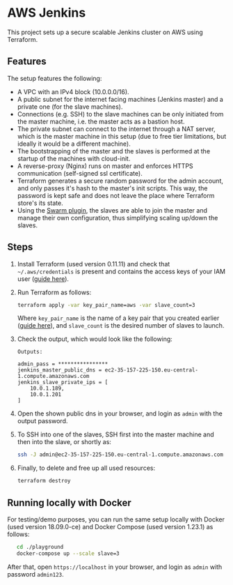 
# AWS Jenkins

This project sets up a secure scalable Jenkins cluster on AWS using Terraform. 

## Features
The setup features the following:
* A VPC with an IPv4 block (10.0.0.0/16).
* A public subnet for the internet facing machines (Jenkins master) and a private one (for the slave machines).
* Connections (e.g. SSH) to the slave machines can be only initiated from the master machine, i.e. the master acts as a bastion host.
* The private subnet can connect to the internet through a NAT server, which is the master machine in this setup 
(due to free tier limitations, but ideally it would be a different machine).
* The bootstrapping of the master and the slaves is performed at the startup of the machines with cloud-init.
* A reverse-proxy (Nginx) runs on master and enforces HTTPS communication (self-signed ssl certificate). 
* Terraform generates a secure random password for the admin account, and only passes it's hash to the master's init scripts. This way, the password is kept safe and does not leave the place where Terraform store's its state.
* Using the [Swarm plugin](https://wiki.jenkins.io/display/JENKINS/Swarm+Plugin), the slaves are able to join the master and manage their own configuration, thus simplifying scaling up/down the slaves. 

## Steps
1. Install Terraform (used version 0.11.11) and check that  `~/.aws/credentials` is present and contains the access keys of your IAM user ([guide here](https://docs.aws.amazon.com/cli/latest/userguide/cli-configure-files.html)). 

2. Run Terraform as follows:
   ```bash
   terraform apply -var key_pair_name=aws -var slave_count=3
   ```
   Where `key_pair_name` is the name of a key pair that you created earlier ([guide here](https://docs.aws.amazon.com/AWSEC2/latest/UserGuide/ec2-key-pairs.html)), and `slave_count` is the desired number of slaves to launch.
   
3. Check the output, which would look like the following:
   ```
   Outputs:
   
   admin_pass = ****************
   jenkins_master_public_dns = ec2-35-157-225-150.eu-central-1.compute.amazonaws.com
   jenkins_slave_private_ips = [
       10.0.1.189,
       10.0.1.201
   ]
   ```
4. Open the shown public dns in your browser, and login as `admin` with the output password.

5. To SSH into one of the slaves, SSH first into the master machine and then into the slave, or shortly as:
   ```bash
   ssh -J admin@ec2-35-157-225-150.eu-central-1.compute.amazonaws.com admin@10.0.1.189
   ```

6. Finally, to delete and free up all used resources:
   ```bash
   terraform destroy
   ```
   
## Running locally with Docker
For testing/demo purposes, you can run the same setup locally with Docker (used version 18.09.0-ce) and Docker Compose (used version 1.23.1) as follows:
```bash
   cd ./playground
   docker-compose up --scale slave=3
```
After that, open `https://localhost` in your browser, and login as `admin` with password `admin123`.